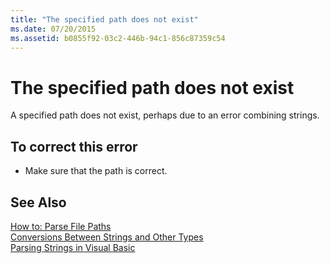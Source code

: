 ```yaml
---
title: "The specified path does not exist"
ms.date: 07/20/2015
ms.assetid: b0855f92-03c2-446b-94c1-856c87359c54
---
```

# The specified path does not exist
A specified path does not exist, perhaps due to an error combining strings.  
  
## To correct this error  
  
-   Make sure that the path is correct.  
  
## See Also  
 [How to: Parse File Paths](../../visual-basic/developing-apps/programming/drives-directories-files/how-to-parse-file-paths.md)  
 [Conversions Between Strings and Other Types](../../visual-basic/programming-guide/language-features/data-types/conversions-between-strings-and-other-types.md)  
 [Parsing Strings in Visual Basic](http://msdn.microsoft.com/library/927a4b26-5388-458c-85d8-aaf0851457e3)
